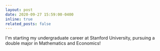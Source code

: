 ```yaml
---
layout: post
date: 2020-09-27 15:59:00-0400
inline: true
related_posts: false
---
```


I'm starting my undergraduate career at Stanford University, pursuing a double major in Mathematics and Economics!

